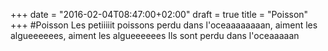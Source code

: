 +++
date = "2016-02-04T08:47:00+02:00"
draft = true
title = "Poisson"
+++
#Poisson
Les petiiiiit poissons perdu dans l'oceaaaaaaaan, aiment les algueeeeees, aiment les algueeeeees
Ils sont perdu dans l'oceaaaaan 